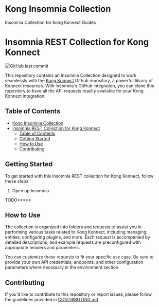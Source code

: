 # Kong Insomnia Collection

Insomnia Collection for Kong Konnect Guides

# Insomnia REST Collection for Kong Konnect

![GitHub last commit](https://img.shields.io/github/last-commit/irishtek-solutions/kong-konnect-inso)

This repository contains an Insomnia Collection designed to work seamlessly with the [Kong Konnect](https://github.com/irishtek-solutions/kong-konnect) Github repository, a powerful library of Konnect resources. With Insomnia's GitHub integration, you can clone this repository to have all the API requests readily available for your Kong Konnect integration.

## Table of Contents

- [Kong Insomnia Collection](#kong-insomnia-collection)
- [Insomnia REST Collection for Kong Konnect](#insomnia-rest-collection-for-kong-konnect)
  - [Table of Contents](#table-of-contents)
  - [Getting Started](#getting-started)
  - [How to Use](#how-to-use)
  - [Contributing](#contributing)

## Getting Started

To get started with this Insomnia REST collection for Kong Konnect, follow these steps:

1. Open up Insomnia


TODO*****

## How to Use

The collection is organized into folders and requests to assist you in performing various tasks related to Kong Konnect, including managing entities, configuring plugins, and more. Each request is accompanied by detailed descriptions, and example requests are preconfigured with appropriate headers and parameters.

You can customize these requests to fit your specific use case. Be sure to provide your own API credentials, endpoints, and other configuration parameters where necessary in the environment section.

<!--
Video
-->

## Contributing

If you'd like to contribute to this repository or report issues, please follow the guidelines provided in [CONTRIBUTING.md](CONTRIBUTING.md)
